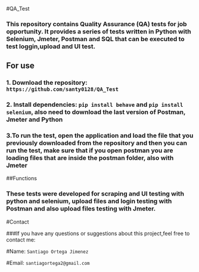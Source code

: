 #QA_Test

### This repository contains Quality Assurance (QA) tests for job opportunity. It provides a series of tests written in Python with Selenium, Jmeter, Postman and SQL that can be executed to test loggin,upload and UI test.

## For use

### 1. Download the repository: `https://github.com/santy0128/QA_Test`

### 2. Install dependencies: `pip install behave` and `pip install selenium`, also need to download the last version of Postman, Jmeter and Python

### 3.To run the test, open the application and load the file that you previously downloaded from the repository and then you can run the test, make sure that if you open postman you are loading files that are inside the postman folder, also with Jmeter

##Functions

### These tests were developed for scraping and UI testing with python and selenium, upload files and login testing with Postman and also upload files testing with Jmeter.

#Contact

###If you have any questions or suggestions about this project,feel free to contact me:

#Name: `Santiago Ortega Jimenez`

#Email: `santiagortega2@gmail.com`
